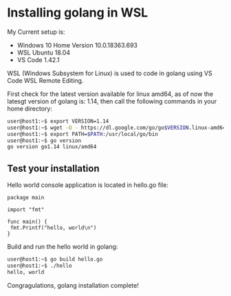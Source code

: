 # Installing golang in WSL

My Current setup is:

- Windows 10 Home Version 10.0.18363.693
- WSL Ubuntu 18.04
- VS Code 1.42.1

WSL (Windows Subsystem for Linux) is used to code in golang using VS Code WSL Remote Editing.

First check for the latest version available for linux amd64, as of now the latesgt version of golang is: 1.14, then call the following commands in your home directory:

```bash
user@host1:~$ export VERSION=1.14
user@host1:~$ wget -O - https://dl.google.com/go/go$VERSION.linux-amd64.tar.gz | sudo tar -C /usr/local -xz
user@host1:~$ export PATH=$PATH:/usr/local/go/bin
user@host1:~$ go version
go version go1.14 linux/amd64
```

## Test your installation

Hello world console application is located in hello.go file:

```golang
package main

import "fmt"

func main() {
 fmt.Printf("hello, world\n")
}
```

Build and run the hello world in golang:

```bash
user@host1:~$ go build hello.go
user@host1:~$ ./hello
hello, world
```

Congragulations, golang installation complete!

